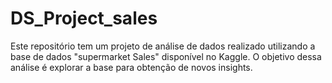 # DS_Project_sales
Este repositório tem um projeto de análise de dados realizado utilizando a base de dados "supermarket Sales" disponível no Kaggle. O objetivo dessa análise é  explorar a base para obtenção  de novos insights. 
